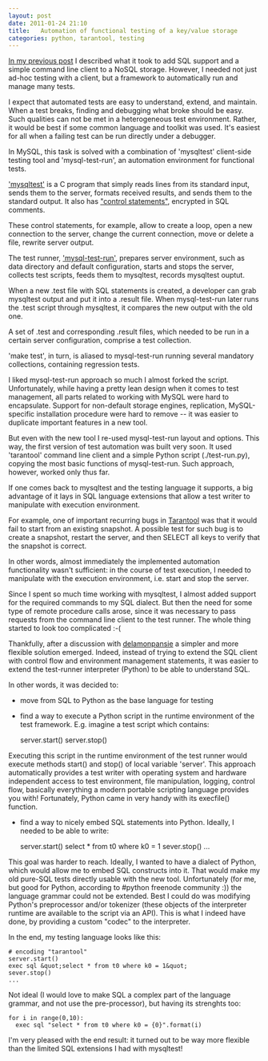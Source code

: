 ```yaml
---
layout: post
date: 2011-01-24 21:10
title:   Automation of functional testing of a key/value storage
categories: python, tarantool, testing
---
```


<a href="http://kostja-osipov.livejournal.com/33310.html">In my previous
post</a> I described what it took to add SQL support and a simple command
line client to a NoSQL storage.  However, I needed not just ad-hoc testing
with a client, but a framework to automatically run and manage many
tests.

I expect that automated tests are easy to understand, extend, and maintain.
When a test breaks, finding and debugging what broke should be easy. Such
qualities can not be met in a heterogeneous test environment. Rather, it
would be best if some common language and toolkit was used. It's easiest for
all when a failing test can be run directly under a debugger.

In MySQL, this task is solved with a combination of 'mysqltest' client-side testing tool and 'mysql-test-run', an automation environment for functional tests.  

<a
href="http://dev.mysql.com/doc/mysqltest/2.0/en/mysqltest-reference.html">'mysqltest'</a>
is a C program that simply reads lines from its standard input, sends them
to the server, formats received results, and sends them to the standard
output. It also has <a
href="http://dev.mysql.com/doc/mysqltest/2.0/en/mysqltest-commands.html">&quot;control
statements&quot;</a>, encrypted in SQL comments.

These control statements, for example, allow to create a loop, open a new
connection to the server, change the current connection, move or delete a
file, rewrite server output.  

The test runner, <a href="http://dev.mysql.com/doc/mysqltest/2.0/en/running-tests.html">'mysql-test-run'</a>, prepares server environment, such as data directory and default configuration, starts and stops the server, collects test scripts, feeds them to mysqltest, records mysqltest ouptut.  

When a new .test file with SQL statements is created, a developer can grab
mysqltest output and put it into a .result file. When mysql-test-run later
runs the .test script through mysqltest, it compares the new output with the
old one.  

A set of .test and corresponding .result files, which needed to be run in a
certain server configuration, comprise a test collection.  

'make test', in turn, is aliased to mysql-test-run running several mandatory
collections, containing regression tests.  

I liked mysql-test-run approach so much I almost  forked the script.
Unfortunately, while having a pretty lean design when it comes to test
management, all parts related to working with MySQL were hard to
encapsulate. Support for non-default storage engines, replication,
MySQL-specific installation procedure were hard to remove -- it was easier
to duplicate important features in a new tool. 

But even with the new tool I re-used mysql-test-run layout and options. This
way, the first version of test automation was built very soon.  It used
'tarantool' command line client and a simple Python script (./test-run.py),
copying the most basic functions of mysql-test-run. Such approach, however,
worked only thus far.  

If one comes back to mysqltest and the testing language it supports, a big
advantage of it lays in SQL language extensions that allow a test writer to
manipulate with execution environment. 

For example, one of important recurring bugs in <a
href="http://launchpad.net/tarantool">Tarantool</a> was that it would fail
to start from an existing snapshot. A possible test for such bug is to
create a snapshot, restart the server, and then SELECT all keys to verify
that the snapshot is correct.  

In other words, almost immediately the implemented automation functionality
wasn't sufficient: in the course of test execution, I needed to manipulate
with the execution environment, i.e. start and stop the server.  

Since I spent so much time working with mysqltest, I almost added support
for the required commands to my SQL dialect. But then the need for some type
    of remote procedure calls arose, since it was necessary to pass requests
    from the command line client to the test runner. The whole thing started
    to look too complicated :-(  

Thankfully, after a discussion with <a
href="http://www.github.com/delamonpansie">delamonpansie</a> a simpler and
more flexible solution emerged.  Indeed, instead of trying to extend the SQL
client with  control flow and environment management statements, it was
easier to extend the test-runner interpreter (Python) to be able to
understand SQL. 

In other words, it was decided to:

* move from SQL to Python as the base language for testing
* find a way to execute a Python script in the runtime environment of the
  test framework. E.g. imagine a test script which contains:  

    server.start()
    server.stop() 

Executing this script in the runtime environment of the test runner would
execute methods start() and stop() of local variable 'server'.  This
approach automatically provides a test writer with operating system and
hardware independent access to test environment, file manipulation, logging,
control flow, basically everything a modern portable scripting language
provides you with!  Fortunately, Python came in very handy with its
execfile() function. 


* find a way to nicely embed SQL statements into Python. Ideally, I needed
  to be able to write:  

    server.start()
    select * from t0 where k0 = 1
    sever.stop()
     ...

This goal was harder to reach. Ideally, I wanted to have a dialect of
Python, which would allow me to embed SQL constructs into it. That would
make my old pure-SQL tests directly usable with the new tool.
Unfortunately (for me, but good for Python, according to #python freenode
community :)) the language grammar could not be extended.  Best I could do
was modifying Python's preprocessor and/or tokenizer (these objects of the
interpreter runtime are available to the script via an API). This is what I
indeed  have done, by providing a custom &quot;codec&quot; to the
interpreter.


In the end, my testing language looks like this:  

    # encoding "tarantool"
    server.start()
    exec sql &quot;select * from t0 where k0 = 1&quot;
    sever.stop()
    ...
  
Not ideal (I would love to make SQL a complex part of the language grammar,
and not use the pre-processor), but having  its strenghts too:   

    for i in range(0,10):
      exec sql "select * from t0 where k0 = {0}".format(i)

I'm very pleased with the end result: it turned out to  be way more flexible
than the limited SQL extensions I had with mysqltest!

